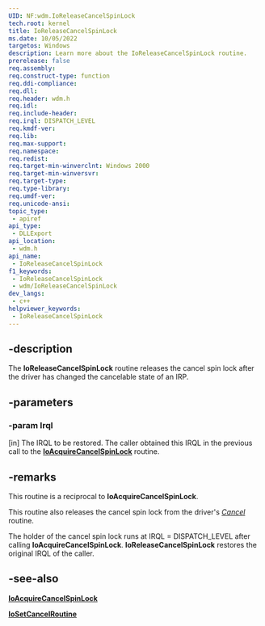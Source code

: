 ```yaml
---
UID: NF:wdm.IoReleaseCancelSpinLock
tech.root: kernel
title: IoReleaseCancelSpinLock
ms.date: 10/05/2022
targetos: Windows
description: Learn more about the IoReleaseCancelSpinLock routine.
prerelease: false
req.assembly: 
req.construct-type: function
req.ddi-compliance: 
req.dll: 
req.header: wdm.h
req.idl: 
req.include-header: 
req.irql: DISPATCH_LEVEL
req.kmdf-ver: 
req.lib: 
req.max-support: 
req.namespace: 
req.redist: 
req.target-min-winverclnt: Windows 2000
req.target-min-winversvr: 
req.target-type: 
req.type-library: 
req.umdf-ver: 
req.unicode-ansi: 
topic_type:
 - apiref
api_type:
 - DLLExport
api_location:
 - wdm.h
api_name:
 - IoReleaseCancelSpinLock
f1_keywords:
 - IoReleaseCancelSpinLock
 - wdm/IoReleaseCancelSpinLock
dev_langs:
 - c++
helpviewer_keywords:
 - IoReleaseCancelSpinLock
---
```


## -description

The **IoReleaseCancelSpinLock** routine releases the cancel spin lock after the driver has changed the cancelable state of an IRP.

## -parameters

### -param Irql

[in] The IRQL to be restored. The caller obtained this IRQL in the previous call to the [**IoAcquireCancelSpinLock**](nf-wdm-ioacquirecancelspinlock.md) routine.

## -remarks

This routine is a reciprocal to **IoAcquireCancelSpinLock**.

This routine also releases the cancel spin lock from the driver's [*Cancel*](nc-wdm-driver_cancel.md) routine.

The holder of the cancel spin lock runs at IRQL = DISPATCH\_LEVEL after calling **IoAcquireCancelSpinLock**. **IoReleaseCancelSpinLock** restores the original IRQL of the caller.

## -see-also

[**IoAcquireCancelSpinLock**](nf-wdm-ioacquirecancelspinlock.md)

[**IoSetCancelRoutine**](nf-wdm-iosetcancelroutine.md)
